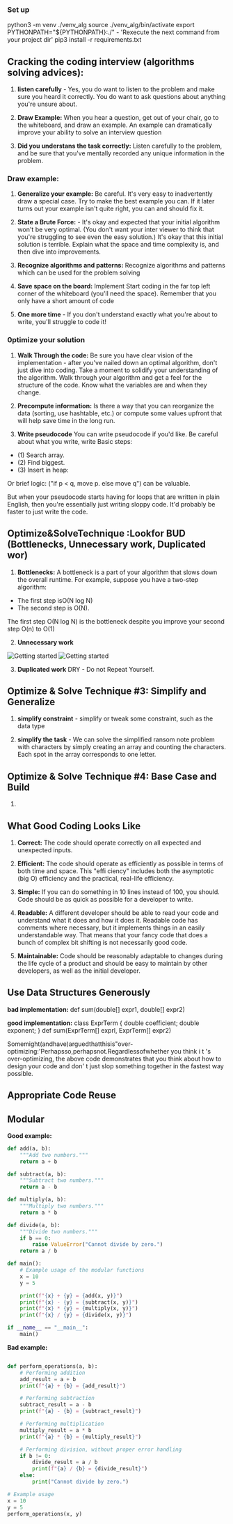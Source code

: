 ### Set up

python3 -m venv ./venv_alg
source ./venv_alg/bin/activate
export PYTHONPATH="${PYTHONPATH}:./" - 'Rexecute the next command from your project dir'
pip3 install -r requirements.txt


## Cracking the coding interview (algorithms solving advices):

1. **listen carefully** - Yes, you do want to listen to the problem and make sure you heard it correctly. You do want to ask questions about anything you're unsure about.

2. **Draw Example:** When you hear a question, get out of your chair, go to the whiteboard, and draw an example. An example can dramatically improve your ability to solve an interview question

3. **Did you understans the task correctly:** Listen carefully to the problem, and be sure that you've mentally recorded any unique information in the problem.

### Draw example:

1. **Generalize your example:** Be careful. It's very easy to inadvertently draw a special case. Try to make the best example you can. If it later turns out your example isn't quite right, you can and should fix it.

2. **State a Brute Force:** -  It's okay and expected that your initial algorithm won't be very optimal. (You don't want your inter­ viewer to think that you're struggling to see even the easy solution.) It's okay that this initial solution is terrible. Explain what the space and time complexity is, and then dive into improvements.

3. **Recognize algorithms and patterns:** Recognize algorithms and patterns which can be used for the problem solving

4. **Save space on the board:** Implement Start coding in the far top left corner of the whiteboard (you'll need the space). Remember that you only have a short amount of code

5. **One more time** - If you don't understand exactly what you're about to write, you'll struggle to code it!

### 0ptimize your solution

1. **Walk Through the code:** Be sure you have clear vision of the implementation - after you've nailed down an optimal algorithm, don't just dive into coding. Take a moment to solidify your understanding of the algorithm.
Walk through your algorithm and get a feel for the structure of the code. Know what the variables are and when they change.

2. **Precompute information:** Is there a way that you can reorganize the data (sorting, use hashtable, etc.) or compute some values upfront that will help save time in the long run.


3. **Write pseudocode** You can write pseudocode if you'd like. Be careful about what you write, write Basic steps:
- (1) Search array. 
- (2) Find biggest. 
- (3) Insert in heap:

Or brief logic:
("if p < q, move p. else move q") can be valuable. 

But when your pseudocode starts having for loops that are written in plain English, then you're essentially just writing sloppy code. It'd probably be faster to just write the code.




## Optimize&SolveTechnique :Lookfor BUD (Bottlenecks, Unnecessary work, Duplicated wor) 

1. **Bottlenecks:** A bottleneck is a part of your algorithm that slows down the overall runtime. 
For example, suppose you have a two-step algorithm:
- The first step isO(N log N) 
- The second step is O(N). 

The first step O(N log N) is the bottleneck despite you improve your second step O(n) to O(1)

2. **Unnecessary work**

<img src="./img/cracking_coding/1_unnec_work.png" alt="Getting started" />

<img src="./img/cracking_coding/2_unnec_work.png" alt="Getting started" />

3. **Duplicated work**
DRY - Do not Repeat Yourself.


## Optimize & Solve Technique #3: Simplify and Generalize

1. **simplify constraint** - simplify or tweak some constraint, such as the data type

2. **simplify the task** - We can solve the simplified ransom note problem with characters by simply creating an array and counting the characters. Each spot in the array corresponds to one letter. 

## Optimize & Solve Technique #4: Base Case and Build

1. 


## What Good Coding Looks Like

1. **Correct:** The code should operate correctly on all expected and unexpected inputs.

2. **Efficient:** The code should operate as efficiently as possible in terms of both time and space. This "effi­
ciency" includes both the asymptotic (big O) efficiency and the practical, real-life efficiency. 

3. **Simple:** If you can do something in 10 lines instead of 100, you should. Code should be as quick as possible for a developer to write.

4. **Readable:** A different developer should be able to read your code and understand what it does and how it does it. Readable code has comments where necessary, but it implements things in an easily understandable way. That means that your fancy code that does a bunch of complex bit shifting is not necessarily good code.

5. **Maintainable:** Code should be reasonably adaptable to changes during the life cycle of a product and should be easy to maintain by other developers, as well as the initial developer.

## Use Data Structures Generously

**bad implementation:**
def sum(double[] expr1, double[] expr2) 

**good implementation:**
class ExprTerm {
double coefficient;
double exponent;
}
def sum(ExprTerm[] exprl, ExprTerm[] expr2)

Somemight(andhave)arguedthatthisis"over-optimizing:'Perhapsso,perhapsnot.Regardlessofwhether you think i t 's over-optimizing, the above code demonstrates that you think about how to design your code and don' t just slop something together in the fastest way possible.

## Appropriate Code Reuse

## Modular

**Good example:**
```python
def add(a, b):
    """Add two numbers."""
    return a + b

def subtract(a, b):
    """Subtract two numbers."""
    return a - b

def multiply(a, b):
    """Multiply two numbers."""
    return a * b

def divide(a, b):
    """Divide two numbers."""
    if b == 0:
        raise ValueError("Cannot divide by zero.")
    return a / b

def main():
    # Example usage of the modular functions
    x = 10
    y = 5

    print(f"{x} + {y} = {add(x, y)}")
    print(f"{x} - {y} = {subtract(x, y)}")
    print(f"{x} * {y} = {multiply(x, y)}")
    print(f"{x} / {y} = {divide(x, y)}")

if __name__ == "__main__":
    main()
```


**Bad example:**
```python

def perform_operations(a, b):
    # Performing addition
    add_result = a + b
    print(f"{a} + {b} = {add_result}")

    # Performing subtraction
    subtract_result = a - b
    print(f"{a} - {b} = {subtract_result}")

    # Performing multiplication
    multiply_result = a * b
    print(f"{a} * {b} = {multiply_result}")

    # Performing division, without proper error handling
    if b != 0:
        divide_result = a / b
        print(f"{a} / {b} = {divide_result}")
    else:
        print("Cannot divide by zero.")

# Example usage
x = 10
y = 5
perform_operations(x, y)


```

